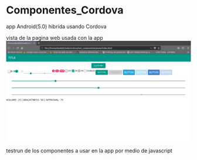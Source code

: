 # Componentes_Cordova

app Android(5.0) hibrida usando Cordova 

vista de la pagina web usada con la app
![look&feel android en web](https://raw.githubusercontent.com/okadath/componentes_Cordova/master/Screenshot%20from%202018-04-20%2011-34-04.png)

testrun de los componentes a usar en la app por medio de javascript

